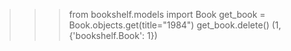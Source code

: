 >>>from bookshelf.models import Book
>>> get_book = Book.objects.get(title="1984")
>>> get_book.delete()
(1, {'bookshelf.Book': 1})